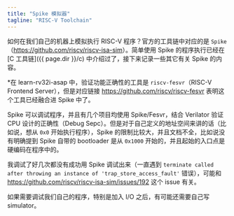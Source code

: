 ```yaml
---
title: "Spike 模拟器"
tagline: "RISC-V Toolchain"
---
```


如何在我们自己的机器上模拟执行 RISC-V 程序？官方的工具链中对应的是 `Spike`（<https://github.com/riscv/riscv-isa-sim>）。简单使用 Spike 的程序执行已经在 [C 工具链]({{ page.dir }}/c) 中介绍过了，接下来记录一些其它有关 Spike 的内容。

\*在 learn-rv32i-asap 中，验证功能正确性的工具是 `riscv-fesvr`（RISC-V Frontend Server），但是对应链接 <https://github.com/riscv/riscv-fesvr> 表明这个工具已经融合进 Spike 中了。

Spike 可以调试程序，并且有几个项目均使用 Spike/Fesvr，结合 Verilator 验证 CPU 设计的正确性（Debug Sepc）。但是对于自己定义的地址空间来讲的话（比如说，想从 `0x0` 开始执行程序），Spike 的限制比较大，并且文档不全，比如说没有明确提到 Spike 自带的 bootloader 是从 `0x1000` 开始的，并且起始的入口点是硬编码在程序中的。

我调试了好几次都没有成功用 Spike 调试出来（一直遇到 `terminate called after throwing an instance of 'trap_store_access_fault'` 错误），可能和 https://github.com/riscv/riscv-isa-sim/issues/192 这个 issue 有关。

如果需要调试我们自己的程序，特别是加入 I/O 之后，有可能还需要自己写 simulator。
